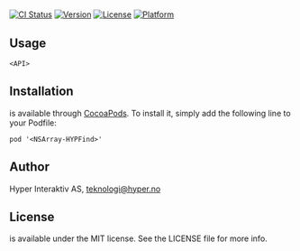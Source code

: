 # <NSArray-HYPFind>

[![CI Status](http://img.shields.io/travis/hyperoslo/<NSArray-HYPFind>.svg?style=flat)](https://travis-ci.org/hyperoslo/<NSArray-HYPFind>)
[![Version](https://img.shields.io/cocoapods/v/<NSArray-HYPFind>.svg?style=flat)](http://cocoadocs.org/docsets/<NSArray-HYPFind>)
[![License](https://img.shields.io/cocoapods/l/<NSArray-HYPFind>.svg?style=flat)](http://cocoadocs.org/docsets/<NSArray-HYPFind>)
[![Platform](https://img.shields.io/cocoapods/p/<NSArray-HYPFind>.svg?style=flat)](http://cocoadocs.org/docsets/<NSArray-HYPFind>)

## Usage

`<API>`

## Installation

**<NSArray-HYPFind>** is available through [CocoaPods](http://cocoapods.org). To install
it, simply add the following line to your Podfile:

`pod '<NSArray-HYPFind>'`

## Author

Hyper Interaktiv AS, teknologi@hyper.no

## License

**<NSArray-HYPFind>** is available under the MIT license. See the LICENSE file for more info.
